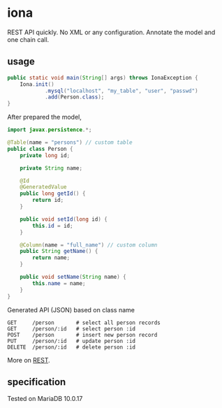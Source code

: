 # iona
REST API quickly. No XML or any configuration. Annotate the model and one chain call.

## usage
```java
public static void main(String[] args) throws IonaException {
    Iona.init()
            .mysql("localhost", "my_table", "user", "passwd")
            .add(Person.class);
}
```
After prepared the model,
```java
import javax.persistence.*;

@Table(name = "persons") // custom table
public class Person {
    private long id;

    private String name;

    @Id
    @GeneratedValue
    public long getId() {
        return id;
    }

    public void setId(long id) {
        this.id = id;
    }

    @Column(name = "full_name") // custom column
    public String getName() {
        return name;
    }

    public void setName(String name) {
        this.name = name;
    }
}
```
Generated API (JSON) based on class name
```
GET     /person       # select all person records
GET     /person/:id   # select person :id
POST    /person       # insert new person record
PUT     /person/:id   # update person :id
DELETE  /person/:id   # delete person :id
```
More on [REST](https://github.com/drabiter/iona/wiki/REST-Specification).

## specification
Tested on MariaDB 10.0.17
